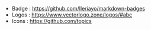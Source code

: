 - Badge : https://github.com/Ileriayo/markdown-badges
- Logos : https://www.vectorlogo.zone/logos/#abc
- Icons : https://github.com/topics
